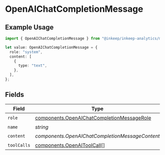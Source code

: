# OpenAIChatCompletionMessage

## Example Usage

```typescript
import { OpenAIChatCompletionMessage } from "@inkeep/inkeep-analytics/models/components";

let value: OpenAIChatCompletionMessage = {
  role: "system",
  content: [
    {
      type: "text",
    },
  ],
};
```

## Fields

| Field                                                                                                    | Type                                                                                                     | Required                                                                                                 | Description                                                                                              |
| -------------------------------------------------------------------------------------------------------- | -------------------------------------------------------------------------------------------------------- | -------------------------------------------------------------------------------------------------------- | -------------------------------------------------------------------------------------------------------- |
| `role`                                                                                                   | [components.OpenAIChatCompletionMessageRole](../../models/components/openaichatcompletionmessagerole.md) | :heavy_check_mark:                                                                                       | N/A                                                                                                      |
| `name`                                                                                                   | *string*                                                                                                 | :heavy_minus_sign:                                                                                       | N/A                                                                                                      |
| `content`                                                                                                | *components.OpenAIChatCompletionMessageContent*                                                          | :heavy_check_mark:                                                                                       | N/A                                                                                                      |
| `toolCalls`                                                                                              | [components.OpenAIToolCall](../../models/components/openaitoolcall.md)[]                                 | :heavy_minus_sign:                                                                                       | N/A                                                                                                      |